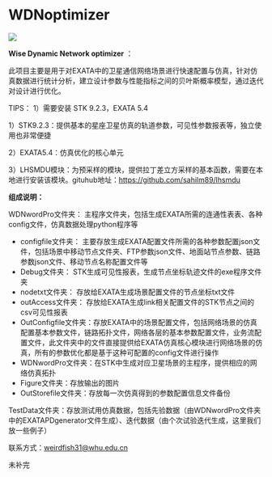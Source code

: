 # WDNoptimizer


![](http://m.qpic.cn/psb?/V10dYaiX2qXpCo/0SPhkx5sNaSuEeacMekY29I6MWUc74IBZKpx89se1mM!/b/dFQBAAAAAAAA&bo=2APrAQAAAAADNyM!&rf=viewer_4&t=5)

**Wise Dynamic Network optimizer** ：

此项目主要是用于对EXATA中的卫星通信网络场景进行快速配置与仿真，针对仿真数据进行统计分析，建立设计参数与性能指标之间的贝叶斯概率模型，通过迭代对设计进行优化。



TIPS： 1）需要安装 STK 9.2.3，EXATA 5.4

1）STK9.2.3：提供基本的星座卫星仿真的轨道参数，可见性参数报表等，独立使用也非常便捷

2）EXATA5.4：仿真优化的核心单元

3）LHSMDU模块：为预采样的模块，提供拉丁差立方采样的基本函数，需要在本地进行安装该模块。gituhub地址：<https://github.com/sahilm89/lhsmdu>







**组成说明：**

WDNwordPro文件夹： 主程序文件夹，包括生成EXATA所需的连通性表表、各种config文件，仿真数据处理python程序等

- configfile文件夹： 主要存放生成EXATA配置文件所需的各种参数配置json文件，包括场景中移动节点文件夹、FTP参数json文件、地面站节点参数、链路参数json文件、移动节点名称配置文件等
- Debug文件夹： STK生成可见性报表，生成节点坐标轨迹文件的exe程序文件夹
- nodetxt文件夹： 存放给EXATA生成场景配置文件的节点坐标txt文件
- outAccess文件夹： 存放给EXATA生成link相关配置文件的STK节点之间的csv可见性报表
- OutConfigfile文件夹：存放EXATA中的场景配置文件，包括网络场景的仿真配置基本参数文件，链路拓扑文件，网络各层的基本参数配置文件，业务流配置文件，此文件夹中的文件直接提供给EXATA仿真核心模块进行网络场景的仿真，所有的参数优化都是基于这种可配置的config文件进行操作
- WDNwordPro文件夹：在STK中生成对应卫星场景的主程序，提供相应的网络仿真拓扑
- Figure文件夹：存放输出的图片
- OutStorefile文件夹：存放每一次仿真得到的参数配置信息文件备份



TestData文件夹：存放测试用仿真数据，包括先验数据（由WDNwordPro文件夹中的EXATAPDgenerator文件生成）、迭代数据（由个次试验迭代生成，这里我们放一些例子）











联系方式：weirdfish31@whu.edu.cn



未补完